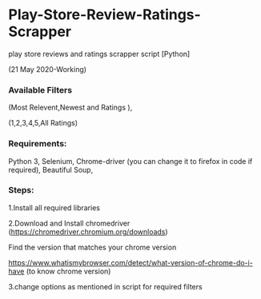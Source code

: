 # Play-Store-Review-Ratings-Scrapper
play store reviews and ratings scrapper script [Python]

(21 May 2020-Working)

### Available Filters

(Most Relevent,Newest and Ratings ),

(1,2,3,4,5,All Ratings) 

### Requirements:

Python 3,
Selenium,
Chrome-driver (you can change it to firefox in code if required),
Beautiful Soup,

### Steps:

1.Install all required libraries

2.Download and Install chromedriver (https://chromedriver.chromium.org/downloads)

Find the version that matches your chrome version

https://www.whatismybrowser.com/detect/what-version-of-chrome-do-i-have (to know chrome version)

3.change options as mentioned in script for required filters
